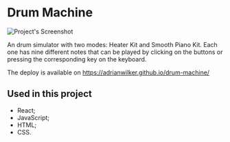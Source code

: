 # Drum Machine
![Project's Screenshot](https://user-images.githubusercontent.com/56568057/215285249-b65a1e57-bfb8-4d33-b763-88afd8a4bb3b.png)

An drum simulator with two modes: Heater Kit and Smooth Piano Kit. Each one has nine different notes that can be played by clicking on the buttons or pressing the corresponding key on the keyboard.

The deploy is available on <https://adrianwilker.github.io/drum-machine/>

## Used in this project

- React;
- JavaScript;
- HTML;
- CSS.
